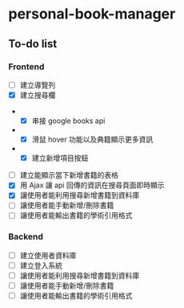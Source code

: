# personal-book-manager

## To-do list

### Frontend

- [ ] 建立導覽列
- [x] 建立搜尋欄
- - [x] 串接 google books api
- - [x] 滑鼠 hover 功能以及典籍顯示更多資訊
- - [x] 建立新增項目按鈕
- [ ] 建立能顯示當下新增書籍的表格
- [x] 用 Ajax 讓 api 回傳的資訊在搜尋頁面即時顯示
- [x] 讓使用者能利用搜尋新增書籍到資料庫
- [ ] 讓使用者能手動新增/刪除書籍
- [ ] 讓使用者能輸出書籍的學術引用格式

### Backend

- [ ] 建立使用者資料庫
- [ ] 建立登入系統
- [ ] 讓使用者能利用搜尋新增書籍到資料庫
- [ ] 讓使用者能手動新增/刪除書籍
- [ ] 讓使用者能輸出書籍的學術引用格式
